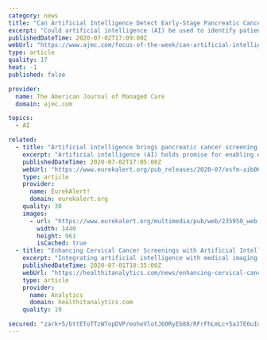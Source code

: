 ```yaml
---
category: news
title: "Can Artificial Intelligence Detect Early-Stage Pancreatic Cancer?"
excerpt: "Could artificial intelligence (AI) be used to identify patients with early-stage pancreatic cancer close to 2 years before the disease becomes apparent, and thus harder to treat?"
publishedDateTime: 2020-07-02T17:09:00Z
webUrl: "https://www.ajmc.com/focus-of-the-week/can-artificial-intelligence-detect-earlystage-pancreatic-cancer"
type: article
quality: 17
heat: -1
published: false

provider:
  name: The American Journal of Managed Care
  domain: ajmc.com

topics:
  - AI

related:
  - title: "Artificial intelligence brings pancreatic cancer screening one step closer to reality"
    excerpt: "Artificial intelligence (AI) holds promise for enabling earlier detection of pancreatic cancer, which is crucial to saving lives. The potential of AI is showcased in a study to be presented at the ESMO World Congress on Gastrointestinal Cancer,"
    publishedDateTime: 2020-07-02T17:05:00Z
    webUrl: "https://www.eurekalert.org/pub_releases/2020-07/esfm-aib062620.php"
    type: article
    provider:
      name: EurekAlert!
      domain: eurekalert.org
    quality: 30
    images:
      - url: "https://www.eurekalert.org/multimedia/pub/web/235950_web.jpg"
        width: 1440
        height: 961
        isCached: true
  - title: "Enhancing Cervical Cancer Screenings with Artificial Intelligence"
    excerpt: "Integrating artificial intelligence with medical imaging improved the accuracy and efficiency of cervical cancer screenings."
    publishedDateTime: 2020-07-01T18:35:00Z
    webUrl: "https://healthitanalytics.com/news/enhancing-cervical-cancer-screenings-with-artificial-intelligence"
    type: article
    provider:
      name: Analytics
      domain: healthitanalytics.com
    quality: 19

secured: "zark+5/bttEToTTzW7opDVP/eoheVlotJ60RyEb88/RFrFhLmLc+5aJ7E6uIq+Zk4t5pPYeOMt5SSIv84EeuUP55xWWdxRmznU1Oi+aXii2aDjwCJopMbbE1oO7Hr9pkl+5ZiSylpuuFRzLhX1AANNcxlY34LonDPPZOHC0olVVVZnfpHhXnMnZgOffTcnNWAxlxiz/eyKolvwF9BxPsbGekZu7Q807K/3C/lnhyCZ+wWrIUPwCRQRatoR1iSvoF5bA8HlhXa1ANpQ9otTO6wcehE5FxtRwsHod+JLBx5t8IV6gda8hiFKZ6NYtWwniVJXRI4spomSk/uQT1XQRYGw==;b3TeKLmad5xTgcZzftGa7g=="
---
```


